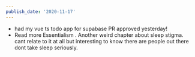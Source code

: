 ```yaml
---
publish_date: '2020-11-17'
---
```

- had my vue ts todo app for supabase PR approved yesterday! 
- Read more Essentialism . Another weird chapter about sleep stigma. cant relate to it at all but interesting to know there are people out there dont take sleep seriously.

